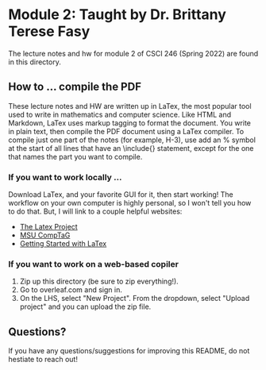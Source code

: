 
# Module 2: Taught by Dr. Brittany Terese Fasy

The lecture notes and hw for module 2 of CSCI 246 (Spring 2022) are found in
this directory.

## How to ... compile the PDF

These lecture notes and HW are written up in LaTex, the most popular tool used
to write in mathematics and computer science.  Like HTML and Markdown, LaTex
uses markup tagging to format the document.  You write in plain text, then
compile the PDF document using a LaTex compiler.  To compile just one part of
the notes (for example, H-3), use add an % symbol at the start of all lines
that have an \include{} statement, except for the one that names the part you
want to compile.

### If you want to work locally ...

Download LaTex, and your favorite GUI for it, then start working!  The workflow
on your own computer is highly personal, so I won't tell you how to do that.
But, I will link to a couple helpful websites:

* [The Latex Project](https://faculty.math.illinois.edu/~hildebr/tex/latex-start.html)
* [MSU CompTaG](https://github.com/compTAG/student-resources/tree/master/latex)
* [Getting Started with LaTex](https://faculty.math.illinois.edu/~hildebr/tex/latex-start.html)

### If you want to work on a web-based copiler

1. Zip up this directory (be sure to zip everything!).
2. Go to overleaf.com and sign in.
3. On the LHS, select "New Project". From the dropdown, select "Upload project" and you can upload the zip file.

## Questions?

If you have any questions/suggestions for improving this README, do not hestiate to reach out!
